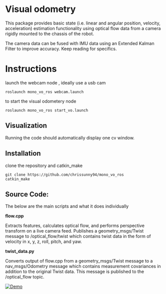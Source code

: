 # Visual odometry

This package provides basic state (i.e. linear and angular position, velocity, acceleration) estimation functionality using optical flow data from a camera rigidly mounted to the chassis of the robot. 

The camera data can be  fused with IMU data using an Extended Kalman Filter to improve accuracy. Keep reading for specifics.



# Instructions

launch the webcam node , ideally use a usb cam

    roslaunch mono_vo_ros webcam.launch	

to start the visual odometery node 

    roslaunch mono_vo_ros start_vo.launch



## Visualization

Running the code should automatically display one cv window. 



## Installation 

clone the repository and catkin_make	

	git clone https://github.com/chrissunny94/mono_vo_ros
	catkin_make
	

	
## Source Code:

The below are the main scripts and what it does individually 

**flow.cpp**

 Extracts features, calculates optical flow, and performs perspective transform on a live camera feed. Publishes a geometry_msgs/Twist message to /optical_flow/twist which contains twist data in the form of velocity in x, y, z, roll, pitch, and yaw.

**twist_data.py**

 Converts output of flow.cpp from a geometry_msgs/Twist message to a nav_msgs/Odometry message which contains measurement covariances in addition to the original Twist data. This message is published to the /optical_flow topic.	


[![Demo](https://j.gifs.com/86N5lo.gif)](https://www.youtube.com/watch?v=P0ghKIdzdvM)
